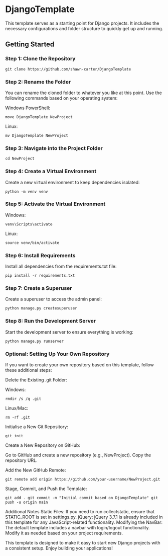 # DjangoTemplate

This template serves as a starting point for Django projects. It includes the necessary configurations and folder structure to quickly get up and running.

## Getting Started

### Step 1: Clone the Repository

`git clone https://github.com/shawn-carter/DjangoTemplate`

### Step 2: Rename the Folder
You can rename the cloned folder to whatever you like at this point. Use the following commands based on your operating system:

Windows PowerShell:

`move DjangoTemplate NewProject`

Linux:

`mv DjangoTemplate NewProject`

### Step 3: Navigate into the Project Folder

`cd NewProject`

### Step 4: Create a Virtual Environment
Create a new virtual environment to keep dependencies isolated:

`python -m venv venv`

### Step 5: Activate the Virtual Environment

Windows:

`venv\Scripts\activate`

Linux:

`source venv/bin/activate`

### Step 6: Install Requirements
Install all dependencies from the requirements.txt file:

`pip install -r requirements.txt`

### Step 7: Create a Superuser
Create a superuser to access the admin panel:

`python manage.py createsuperuser`

### Step 8: Run the Development Server
Start the development server to ensure everything is working:

`python manage.py runserver`

### Optional: Setting Up Your Own Repository
If you want to create your own repository based on this template, follow these additional steps:

Delete the Existing .git Folder:

Windows:

`rmdir /s /q .git`

Linux/Mac:

`rm -rf .git`

Initialise a New Git Repository:

`git init`

Create a New Repository on GitHub:

Go to GitHub and create a new repository (e.g., NewProject). Copy the repository URL.

Add the New GitHub Remote:

`git remote add origin https://github.com/your-username/NewProject.git`

Stage, Commit, and Push the Template:

`git add .
git commit -m "Initial commit based on DjangoTemplate"
git push -u origin main`

Additional Notes
Static Files: If you need to run collectstatic, ensure that STATIC_ROOT is set in settings.py.
jQuery: jQuery 3.7.1 is already included in this template for any JavaScript-related functionality.
Modifying the NavBar: The default template includes a navbar with login/logout functionality. Modify it as needed based on your project requirements.

This template is designed to make it easy to start new Django projects with a consistent setup. Enjoy building your applications!

